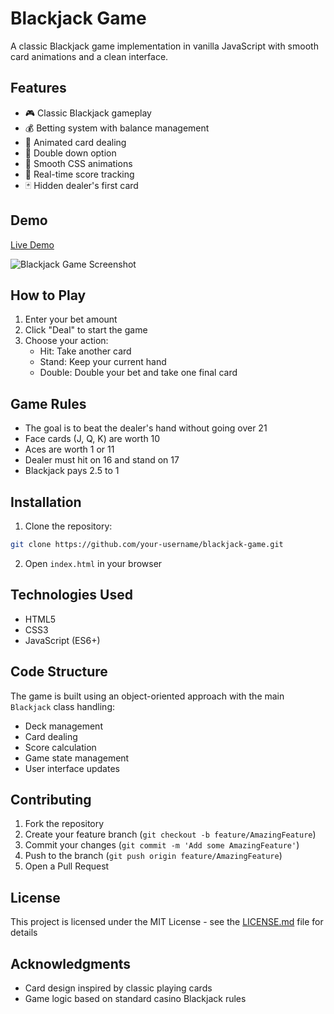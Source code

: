# Blackjack Game

A classic Blackjack game implementation in vanilla JavaScript with smooth card animations and a clean interface.

## Features

- 🎮 Classic Blackjack gameplay
- 💰 Betting system with balance management
- 🎴 Animated card dealing
- 🔄 Double down option
- 💫 Smooth CSS animations
- 🎯 Real-time score tracking
- 🃏 Hidden dealer's first card

## Demo

[Live Demo](your-demo-link-here)

![Blackjack Game Screenshot](screenshot.png)

## How to Play

1. Enter your bet amount
2. Click "Deal" to start the game
3. Choose your action:
   - Hit: Take another card
   - Stand: Keep your current hand
   - Double: Double your bet and take one final card

## Game Rules

- The goal is to beat the dealer's hand without going over 21
- Face cards (J, Q, K) are worth 10
- Aces are worth 1 or 11
- Dealer must hit on 16 and stand on 17
- Blackjack pays 2.5 to 1

## Installation

1. Clone the repository:
```bash
git clone https://github.com/your-username/blackjack-game.git
```

2. Open `index.html` in your browser

## Technologies Used

- HTML5
- CSS3
- JavaScript (ES6+)

## Code Structure

The game is built using an object-oriented approach with the main `Blackjack` class handling:
- Deck management
- Card dealing
- Score calculation
- Game state management
- User interface updates

## Contributing

1. Fork the repository
2. Create your feature branch (`git checkout -b feature/AmazingFeature`)
3. Commit your changes (`git commit -m 'Add some AmazingFeature'`)
4. Push to the branch (`git push origin feature/AmazingFeature`)
5. Open a Pull Request

## License

This project is licensed under the MIT License - see the [LICENSE.md](LICENSE.md) file for details

## Acknowledgments

- Card design inspired by classic playing cards
- Game logic based on standard casino Blackjack rules
